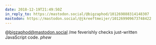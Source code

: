 ```yaml
---
date: 2018-12-19T21:49:50Z
in_reply_to: https://mastodon.social/@bigzaphod/101269888314148307
mastodon: https://mastodon.social/@jkreeftmeijer/101269909673748422
---
```

@bigzaphod@mastodon.social /me feverishly checks just-written JavaScript code. *phew*
